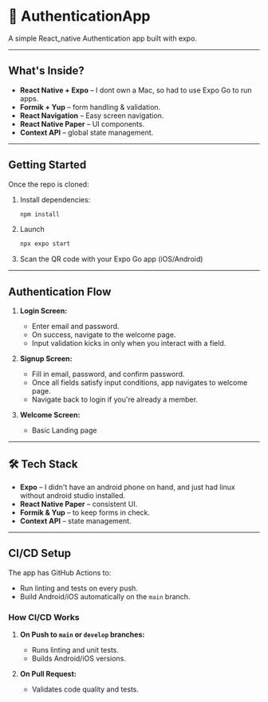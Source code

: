 # 🚀 AuthenticationApp

A simple React_native Authentication app built with expo.

---

## What's Inside?

- **React Native + Expo** – I dont own a Mac, so had to use Expo Go to run apps.
- **Formik + Yup** – form handling & validation.
- **React Navigation** – Easy screen navigation.
- **React Native Paper** – UI components.
- **Context API** – global state management.

---

## Getting Started

Once the repo is cloned:

1. Install dependencies:

   ```bash
   npm install
   ```

2. Launch

   ```bash
   npx expo start
   ```

3. Scan the QR code with your Expo Go app (iOS/Android)

---

## Authentication Flow

1. **Login Screen:**

   - Enter email and password.
   - On success, navigate to the welcome page.
   - Input validation kicks in only when you interact with a field.

2. **Signup Screen:**

   - Fill in email, password, and confirm password.
   - Once all fields satisfy input conditions, app navigates to welcome page.
   - Navigate back to login if you're already a member.

3. **Welcome Screen:**

   - Basic Landing page

---

## 🛠 Tech Stack

- **Expo** – I didn't have an android phone on hand, and just had linux without android studio installed.
- **React Native Paper** – consistent UI.
- **Formik & Yup** – to keep forms in check.
- **Context API** – state management.

---

## CI/CD Setup

The app has GitHub Actions to:
- Run linting and tests on every push.
- Build Android/iOS automatically on the `main` branch.

### How CI/CD Works

1. **On Push to `main` or `develop` branches:**
   - Runs linting and unit tests.
   - Builds Android/iOS versions.

2. **On Pull Request:**
   - Validates code quality and tests.
